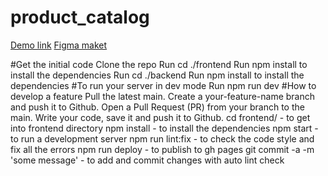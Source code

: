 # product_catalog
[Demo link](https://fe-jul22-pathologic-team.github.io/product_catalog/)
[Figma maket](https://www.figma.com/file/T5ttF21UnT6RRmCQQaZc6L/Phone-catalog-(V2)-Original)

#Get the initial code
Clone the repo
Run cd ./frontend
Run npm install to install the dependencies
Run cd ./backend
Run npm install to install the dependencies
#To run your server in dev mode
Run npm run dev
#How to develop a feature
Pull the latest main.
Create a your-feature-name branch and push it to Github.
Open a Pull Request (PR) from your branch to the main.
Write your code, save it and push it to Github.
cd frontend/ - to get into frontend directory
npm install - to install the dependencies
npm start - to run a development server
npm run lint:fix - to check the code style and fix all the errors
npm run deploy - to publish to gh pages
git commit -a -m 'some message' - to add and commit changes with auto lint check
